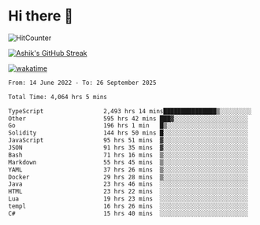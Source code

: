 # Hi there 👋

![HitCounter](https://hits.seeyoufarm.com/api/count/incr/badge.svg?url=https%3A%2F%2Fgithub.com%2Fashrhmn1212%2Fhit-counter)

<!-- ![Contribution Graph](https://github-readme-activity-graph.cyclic.app/graph?username=ashrhmn) -->


<!-- [![Top Langs](https://github-readme-stats.vercel.app/api/top-langs/?username=ashrhmn&layout=compact&theme=synthwave&langs_count=10&card_width=445)](https://github.com/anuraghazra/github-readme-stats) -->

[![Ashik's GitHub Streak](https://github-readme-streak-stats.herokuapp.com/?user=ashrhmn&theme=blood&fire=DD7F1C&background=151515&dates=9f9f9f&border=DD2727)](https://git.io/streak-stats)

<!-- ![Ashik's GitHub stats](https://github-readme-stats.vercel.app/api/?username=ashrhmn&show_icons=true&title_color=fff&icon_color=79ff97&text_color=9f9f9f&bg_color=151515) -->

[![wakatime](https://wakatime.com/badge/user/3df86613-ba63-4631-8e65-0ff18e7becad.svg)](https://wakatime.com/@3df86613-ba63-4631-8e65-0ff18e7becad)

<!--START_SECTION:waka-->

```txt
From: 14 June 2022 - To: 26 September 2025

Total Time: 4,064 hrs 5 mins

TypeScript                 2,493 hrs 14 mins███████████████▒░░░░░░░░░   61.35 %
Other                      595 hrs 42 mins ███▓░░░░░░░░░░░░░░░░░░░░░   14.66 %
Go                         196 hrs 1 min   █▒░░░░░░░░░░░░░░░░░░░░░░░   04.82 %
Solidity                   144 hrs 50 mins █░░░░░░░░░░░░░░░░░░░░░░░░   03.56 %
JavaScript                 95 hrs 51 mins  ▓░░░░░░░░░░░░░░░░░░░░░░░░   02.36 %
JSON                       91 hrs 35 mins  ▓░░░░░░░░░░░░░░░░░░░░░░░░   02.25 %
Bash                       71 hrs 16 mins  ▒░░░░░░░░░░░░░░░░░░░░░░░░   01.75 %
Markdown                   55 hrs 45 mins  ▒░░░░░░░░░░░░░░░░░░░░░░░░   01.37 %
YAML                       37 hrs 26 mins  ▒░░░░░░░░░░░░░░░░░░░░░░░░   00.92 %
Docker                     29 hrs 28 mins  ▒░░░░░░░░░░░░░░░░░░░░░░░░   00.73 %
Java                       23 hrs 46 mins  ░░░░░░░░░░░░░░░░░░░░░░░░░   00.59 %
HTML                       23 hrs 22 mins  ░░░░░░░░░░░░░░░░░░░░░░░░░   00.58 %
Lua                        19 hrs 23 mins  ░░░░░░░░░░░░░░░░░░░░░░░░░   00.48 %
templ                      16 hrs 26 mins  ░░░░░░░░░░░░░░░░░░░░░░░░░   00.40 %
C#                         15 hrs 40 mins  ░░░░░░░░░░░░░░░░░░░░░░░░░   00.39 %
```

<!--END_SECTION:waka-->


<!--### Most Used Languages 
<img src="https://wakatime.com/share/@ashrhmn/24ecb986-5bf8-4607-af7f-0aab08908d8c.png" />

### Favourite Tools
<img src="https://wakatime.com/share/@ashrhmn/f4e08015-f3bc-460a-9228-95a3ba11c604.png" />-->
